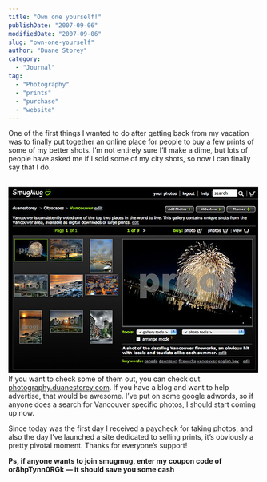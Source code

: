 ```yaml
---
title: "Own one yourself!"
publishDate: "2007-09-06"
modifiedDate: "2007-09-06"
slug: "own-one-yourself"
author: "Duane Storey"
category:
  - "Journal"
tag:
  - "Photography"
  - "prints"
  - "purchase"
  - "website"
---
```


One of the first things I wanted to do after getting back from my vacation was to finally put together an online place for people to buy a few prints of some of my better shots. I’m not entirely sure I’ll make a dime, but lots of people have asked me if I sold some of my city shots, so now I can finally say that I do.

  
[  
![](_images/own-one-yourself-1.jpg)  ](http://www.flickr.com/photos/duanestorey/1332802955/)  
If you want to check some of them out, you can check out [photography.duanestorey.com](http://photography.duanestorey.com). If you have a blog and want to help advertise, that would be awesome. I’ve put on some google adwords, so if anyone does a search for Vancouver specific photos, I should start coming up now.

Since today was the first day I received a paycheck for taking photos, and also the day I’ve launched a site dedicated to selling prints, it’s obviously a pretty pivotal moment. Thanks for everyone’s support!

**Ps, if anyone wants to join smugmug, enter my coupon code of or8hpTynn0RGk — it should save you some cash**
